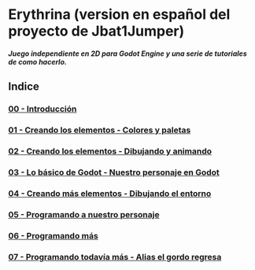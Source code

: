 # Erythrina (version en español del proyecto de Jbat1Jumper)
##### Juego independiente en 2D para Godot Engine y una serie de tutoriales de como hacerlo.

## Indice
### [00 - Introducción](doc/00_introduction.md)
### [01 - Creando los elementos - Colores y paletas](doc/01_making_assets.md)
### [02 - Creando los elementos - Dibujando y animando](doc/02_making_assets.md)
### [03 - Lo básico de Godot - Nuestro personaje en Godot](doc/03_our_character_in_godot.md)
### [04 - Creando más elementos - Dibujando el entorno](doc/04_drawing_the_environment.md)
### [05 - Programando a nuestro personaje](doc/05_coding_our_character.md)
### [06 - Programando más](doc/06_coding_more.md)
### [07 - Programando todavía más - Alias el gordo regresa](doc/07_coding_even_more_aka_the_fat_guy_returns.md)
